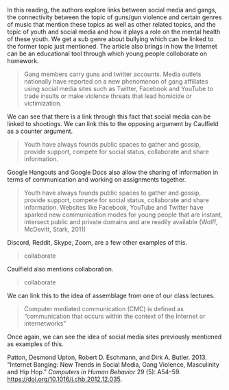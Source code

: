 In this reading, the authors explore links between social media and gangs, the connectivity between the topic of guns/gun violence and certain genres of music that mention these topics as well as other related topics, and the topic of youth and social media and how it plays a role on the mental health of these youth. We get a sub genre about bullying which can be linked to the former topic just mentioned. The article also brings in how the Internet can be an educational tool through which young people colloborate on homework.



> Gang members carry guns and twitter accounts. Media outlets nationally have reported on a new phenomenon of gang affiliates using social media sites such as Twitter, Facebook and YouTube to trade insults or make violence threats that lead homicide or victimization.

We can see that there is a link through this fact that social media can be linked to shootings. We can link this to the opposing argument by Caulfield as a counter argument.

> Youth have always founds public spaces to gather and gossip, provide support, compete for social status, collaborate and share information.

Google Hangouts and Google Docs also allow the sharing of information in terms of communication and working on assignments together.

> Youth have always founds public spaces to gather and gossip, provide support, compete for social status, collaborate and share information. Websites like Facebook, YouTube and Twitter have sparked new communication modes for young people that are instant, intersect public and private domains and are readily available (Wolff, McDevitt, Stark, 2011)

Discord, Reddit, Skype, Zoom, are a few other examples of this.

> collaborate

Caulfield also mentions collaboration.

> collaborate

We can link this to the idea of assemblage from one of our class lectures.

> Computer mediated communication (CMC) is defined as “communication that occurs within the context of the Internet or internetworks”

Once again, we can see the idea of social media sites previously mentioned as examples of this.

Patton, Desmond Upton, Robert D. Eschmann, and Dirk A. Butler. 2013. “Internet Banging: New Trends in Social Media, Gang Violence, Masculinity and Hip Hop.” _Computers in Human Behavior_ 29 (5): A54–59. https://doi.org/10.1016/j.chb.2012.12.035.

‌